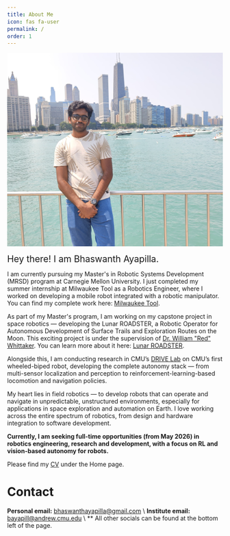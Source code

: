 ```yaml
---
title: About Me
icon: fas fa-user
permalink: /
order: 1
---
```


<!-- <div style="text-align: right">
    <img align="left" src="/assets/images/me1_border.png" alt="drawing" width="400"/>
</div> -->

![](/assets/aboutme.jpg)

<span style="font-size:1.5em;">Hey there! I am Bhaswanth Ayapilla.</span>

<!-- <span style="font-size:1.1em; color:#4DB8FF;">I am seeking full-time opportunities (from May 2026) in robotics engineering, research and development, with a focus on RL and vision-based autonomy.</span> -->


<!-- <span style="font-size:1.2em; color:#4DB8FF;">I am seeking full time opportunities in Vision & RL!!</span> -->



<!-- Hey there! I am Bhaswanth Ayapilla, a passionate fourth-year undergraduate student at BITS Pilani Hyderabad. I am pursuing Electronics and Communication Engineering, with a minor in Robotics and Automation. -->

I am currently pursuing my Master's in Robotic Systems Development (MRSD) program at Carnegie Mellon University. I just completed my summer internship at Milwaukee Tool as a Robotics Engineer, where I worked on developing a mobile robot integrated with a robotic manipulator. You can find my complete work here: [Milwaukee Tool](https://bhaswanth-a.github.io/posts/milwaukee-tool/).

As part of my Master's program, I am working on my capstone project in space robotics — developing the Lunar ROADSTER, a Robotic Operator for Autonomous Development of Surface Trails and Exploration Routes on the Moon. This exciting project is under the supervision of [Dr. William "Red" Whittaker](https://www.ri.cmu.edu/ri-faculty/william-red-l-whittaker/). You can learn more about it here: [Lunar ROADSTER](https://bhaswanth-a.github.io/posts/lunar-roadster-cmu/).

Alongside this, I am conducting research in CMU’s [DRIVE Lab](https://drive-lab-cmu.github.io/) on CMU’s first wheeled-biped robot, developing the complete autonomy stack — from multi-sensor localization and perception to reinforcement-learning-based locomotion and navigation policies.

My heart lies in field robotics — to develop robots that can operate and navigate in unpredictable, unstructured environments, especially for applications in space exploration and automation on Earth. I love working across the entire spectrum of robotics, from design and hardware integration to software development.

<!-- I am a recent graduate from BITS Pilani, India, where I majored in Electronics and Communication Engineering with a minor in Robotics and Automation. During my undergraduate tenure, I completed my thesis at the [Institute for Systems and Robotics, Lisbon](https://welcome.isr.tecnico.ulisboa.pt/) under the supervision of [Dr. David Cabecinhas](https://welcome.isr.tecnico.ulisboa.pt/author/davidalexandre/) and [Dr. Pedro Batista](https://welcome.isr.tecnico.ulisboa.pt/author/pedrotiagomartins/) in underwater robotics. Check out my work here: [Autonomous Underwater Glider Simulator](https://bhaswanth-a.github.io/posts/aug-simulator/). -->

**Currently, I am seeking full-time opportunities (from May 2026) in robotics engineering, research and development, with a focus on RL and vision-based autonomy for robots.**


<!-- I have a deep-rooted passion for robotics, reinforcement learning, and deep learning, which has shaped my academic journey and career aspirations. -->

<!-- My academic journey has been fueled by an unwavering passion for robotics, reinforcement learning, and deep learning, serving as the cornerstone of my educational endeavors and professional aspirations. -->

<!-- During my undergraduate tenure, I completed my thesis at the [Institute for Systems and Robotics, Lisbon](https://welcome.isr.tecnico.ulisboa.pt/) under the supervision of [Dr. David Cabecinhas](https://welcome.isr.tecnico.ulisboa.pt/author/davidalexandre/) and [Dr. Pedro Batista](https://welcome.isr.tecnico.ulisboa.pt/author/pedrotiagomartins/) in underwater robotics. Check out my work here: [Autonomous Underwater Glider Simulator](https://bhaswanth-a.github.io/posts/aug-simulator/). 
 -->
<!-- Additionally, I worked as a summer intern at the [Multi-Agent Robotic Motion Laboratory, National University of Singapore](https://www.marmotlab.org/index.html) under the supervision of [Dr. Guillaume Sartoretti](https://www.marmotlab.org/bio.html) on multi-agent traffic signal control using reinforcement learning.  -->

<!-- If you are looking to collaborate or would like to have a chat, please reach out to me via [email](mailto:bhaswanthayapilla@gmail.com). -->

Please find my [CV](https://bhaswanth-a.github.io/cv/) under the Home page.

# Contact

**Personal email:** [bhaswanthayapilla@gmail.com](mailto:bhaswanthayapilla@gmail.com) \\
**Institute email:** [bayapill@andrew.cmu.edu](mailto:bayapill@andrew.cmu.edu) \\
** All other socials can be found at the bottom left of the page.